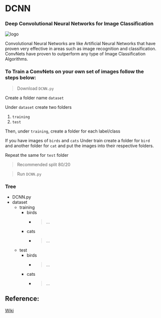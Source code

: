 # DCNN
### Deep Convolutional Neural Networks for Image Classification

![logo](https://cdn-images-1.medium.com/max/1600/1*4-9rcFvShvsA4mhCpRHaSg.jpeg)

Convolutional Neural Networks are like Artificial Neural Networks that have proven very effective in areas such as image recognition and classification. ConvNets have proven to outperform any type of Image Classification Algorithms.

### To Train a ConvNets on your own set of images follow the steps below:

> Download `DCNN.py`

Create a folder name `dataset`

Under `dataset` create two folders
1. `training`
2. `test`

Then, under `training`, create a folder for each label/class

If you have images of `birds` and `cats`
Under train create a folder for `bird` and another folder for `cat` and put the images into their respective folders.

Repeat the same for `test` folder

> Recommended split 80/20

> Run `DCNN.py`

### Tree

 * DCNN.py
 * dataset
   * training
      * birds
        * > ...
      * cats
        * > ...
   * test
      * birds
        * > ...
      * cats
        * > ...
        
## Reference:
[Wiki](https://en.wikipedia.org/wiki/Convolutional_neural_network)
